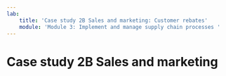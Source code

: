 ```yaml
---
lab:
    title: 'Case study 2B Sales and marketing: Customer rebates'
    module: 'Module 3: Implement and manage supply chain processes '
---
```

Case study 2B Sales and marketing
=================================
